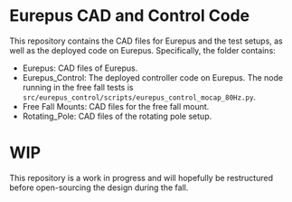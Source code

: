 # Eurepus CAD and Control Code

This repository contains the CAD files for Eurepus and the test setups, as well as the deployed code on Eurepus. Specifically, the folder contains:

- Eurepus: CAD files of Eurepus.
- Eurepus_Control: The deployed controller code on Eurepus. The node running in the free fall tests is `src/eurepus_control/scripts/eurepus_control_mocap_80Hz.py`.
- Free Fall Mounts: CAD files for the free fall mount.
- Rotating_Pole: CAD files of the rotating pole setup.

# WIP
This repository is a work in progress and will hopefully be restructured before open-sourcing the design during the fall.
